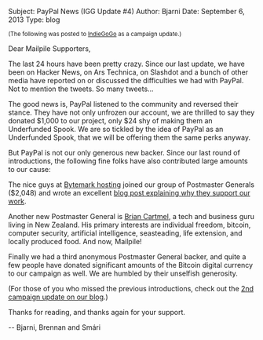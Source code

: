 Subject: PayPal News (IGG Update #4)
Author: Bjarni
Date: September 6, 2013
Type: blog

<small>(The following was posted to
[IndieGoGo](http://igg.me/at/mailpile) as a campaign update.)</small>

Dear Mailpile Supporters,

The last 24 hours have been pretty crazy. Since our last update, we have
been on Hacker News, on Ars Technica, on Slashdot and a bunch of other
media have reported on or discussed the difficulties we had with PayPal.
Not to mention the tweets. So many tweets...

The good news is, PayPal listened to the community and reversed their
stance. They have not only unfrozen our account, we are thrilled to say
they donated $1,000 to our project, only $24 shy of making them an
Underfunded Spook. We are so tickled by the idea of PayPal as an
Underfunded Spook, that we will be offering them the same perks anyway.

But PayPal is not our only generous new backer. Since our last round of
introductions, the following fine folks have also contributed large
amounts to our cause:

The nice guys at [Bytemark hosting](http://www.bytemark.co.uk/) joined
our group of Postmaster Generals ($2,048) and wrote an excellent [blog
post explaining why they support our 
work](http://blog.bytemark.co.uk/2013/08/30/why-were-supporting-mailpile-a-modern-fast-webmail-client-with-user-friendly-encryption).

Another new Postmaster General is [Brian
Cartmel](http://cartmell.co.nz), a tech and business guru living in New
Zealand. His primary interests are individual freedom, bitcoin, computer
security,  artificial intelligence, seasteading, life extension, and
locally produced food. And now, Mailpile!

Finally we had a third anonymous Postmaster General backer, and quite a
few people have donated significant amounts of the Bitcoin digital
currency to our campaign as well. We are humbled by their unselfish
generosity.

(For those of you who missed the previous introductions, check out the
[2nd campaign update on our
blog](http://www.mailpile.is/blog/2013-08-21_IndieGoGo_Update_2.html).)

Thanks for reading, and thanks again for your support.

 -- Bjarni, Brennan and Smári

